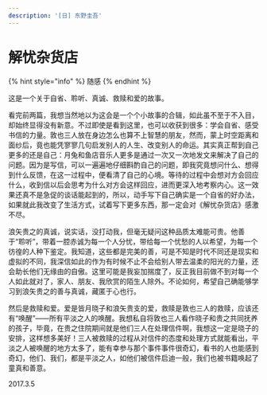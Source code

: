```yaml
---
description: '[日] 东野圭吾'
---
```


# 解忧杂货店

{% hint style="info" %}
随感
{% endhint %}

这是一个关于自省、聆听、真诚、救赎和爱的故事。

看完前两篇，我想当然地以为这会是一个个小故事的合辑，如此虽不至于不入目，却始终显得没有新意。不过即使是看到这里，也可以收获到很多：学会自省、感受书信的力量。敦也三人放在身边怎么也算不上智慧的朋友，然而，蒙上时空距离和面纱后，竟也能凭寥寥几句启发别人的人生、改变别人的命运。其实真正帮到自己更多的还是自己：月兔和鱼店音乐人更多是通过一次又一次地发文来解决了自己的问题。因为是写信，可以一遍遍地仔细斟酌自己的问题，即我究竟想问什么、想得到什么反馈，在这一过程中，便看清了自己的心境。等待的过程中会想对方会回应什么，收到信以后会思考为什么对方会这样回应，进而更深入地考察内心。这一效果还真不是急促的谈话能起到的，所以，动手写下自己确实是一个自省的好办法，如果就此我改变了生活方式，试着写下更多东西，那一定会对《解忧杂货店》感激不尽。

浪矢贵之的真诚，说实话，没打动我，但毫无疑问这种品质太难能可贵。他善于“聆听”，带着一腔赤诚为每一个人分忧，带给每一个忧愁的人以希望，为每一个彷徨的人种下鉴定。我知道，这些都是完美的善，可是不知是时代不同还是现实和虚拟的不同，我深信如此的作为有时候不止不会给别人带去温柔的阳光的力量，还会助长他们无缘由的自傲。这里可能是我妄加揣度了，反正我目前做不到对每一个人如此就对了，家人、朋友、我欣赏的陌生人除外。不论如何，希望自己确能够学习到浪矢贵之的善与真诚，藏匿于心也行。

然后是救赎和爱。爱是皆月晓子和浪矢贵支的爱，救赎是敦也三人的救赎，应该还有“唤醒”——所有平淡之人的唤醒。我想私自将敦也三人看作晓子和贵之共同抚养的孩子，毕竟，在贵之住院期间就是他们三人在处理信件啊，我想这一定是晓子的安排，这样想多美好！三人被救赎的过程从对信件的态度和处理方式就能看出，平淡之人被唤醒的地方太多了，能有幸参与那个事件事件很奇幻，看书的人也能感到奇幻，他们、我们，都是平淡之人，如他们被信件启迪一般，我们也被书籍唤起了童真和善意。



2017.3.5

